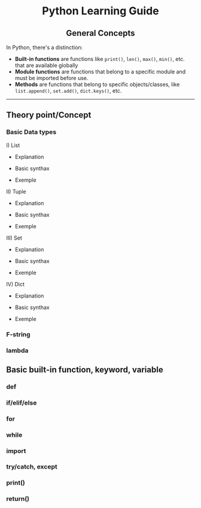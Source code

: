 <div align="center">

# Python Learning Guide

</div>

<div align="center">

## General Concepts

</div>

In Python, there's a distinction:

- **Built-in functions** are functions like `print()`, `len()`, `max()`, `min()`, etc. that are available globally
- **Module functions** are functions that belong to a specific module and must be imported before use.
- **Methods** are functions that belong to specific objects/classes, like `list.append()`, `set.add()`, `dict.keys()`, etc.

---

## Theory point/Concept

### Basic Data types

I) List

- Explanation 

- Basic synthax

- Exemple

II) Tuple

- Explanation 

- Basic synthax

- Exemple

III) Set

- Explanation 

- Basic synthax

- Exemple

IV) Dict

- Explanation 

- Basic synthax

- Exemple


### F-string 


### lambda


## Basic built-in function, keyword, variable

### def 

### if/elif/else

### for

### while

### import

### try/catch, except

### print()

### return()



